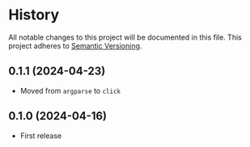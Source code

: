 # History

All notable changes to this project will be documented in this file. This project adheres to [Semantic Versioning](http://semver.org/).


## 0.1.1 (2024-04-23)

- Moved from `argparse` to `click`

## 0.1.0 (2024-04-16)

- First release
